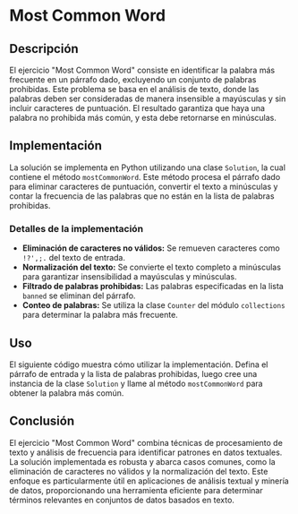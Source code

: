 # Most Common Word

## Descripción

El ejercicio "Most Common Word" consiste en identificar la palabra más frecuente en un párrafo dado, excluyendo un conjunto de palabras prohibidas. Este problema se basa en el análisis de texto, donde las palabras deben ser consideradas de manera insensible a mayúsculas y sin incluir caracteres de puntuación. El resultado garantiza que haya una palabra no prohibida más común, y esta debe retornarse en minúsculas.

## Implementación

La solución se implementa en Python utilizando una clase `Solution`, la cual contiene el método `mostCommonWord`. Este método procesa el párrafo dado para eliminar caracteres de puntuación, convertir el texto a minúsculas y contar la frecuencia de las palabras que no están en la lista de palabras prohibidas.

### Detalles de la implementación

- **Eliminación de caracteres no válidos:** Se remueven caracteres como `!?',;.` del texto de entrada.
- **Normalización del texto:** Se convierte el texto completo a minúsculas para garantizar insensibilidad a mayúsculas y minúsculas.
- **Filtrado de palabras prohibidas:** Las palabras especificadas en la lista `banned` se eliminan del párrafo.
- **Conteo de palabras:** Se utiliza la clase `Counter` del módulo `collections` para determinar la palabra más frecuente.

## Uso

El siguiente código muestra cómo utilizar la implementación. Defina el párrafo de entrada y la lista de palabras prohibidas, luego cree una instancia de la clase `Solution` y llame al método `mostCommonWord` para obtener la palabra más común.

## Conclusión

El ejercicio "Most Common Word" combina técnicas de procesamiento de texto y análisis de frecuencia para identificar patrones en datos textuales. La solución implementada es robusta y abarca casos comunes, como la eliminación de caracteres no válidos y la normalización del texto. Este enfoque es particularmente útil en aplicaciones de análisis textual y minería de datos, proporcionando una herramienta eficiente para determinar términos relevantes en conjuntos de datos basados en texto.
